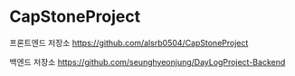 # CapStoneProject
프론트엔드 저장소
https://github.com/alsrb0504/CapStoneProject

백엔드 저장소
https://github.com/seunghyeonjung/DayLogProject-Backend
